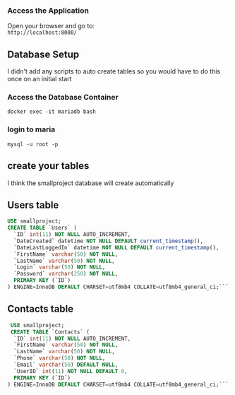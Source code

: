 ### **Access the Application**
Open your browser and go to:  
```http://localhost:8080/```

## **Database Setup**
I didn't add any scripts to auto create tables so you would have to do this once on an initial start
### **Access the Database Container**
```docker exec -it mariadb bash```
### login to maria
```mysql -u root -p```

## create your tables
I think the smallproject database will create automatically
## Users table
````sql
USE smallproject;
CREATE TABLE `Users` (
  `ID` int(11) NOT NULL AUTO_INCREMENT,
  `DateCreated` datetime NOT NULL DEFAULT current_timestamp(),
  `DateLastLoggedIn` datetime NOT NULL DEFAULT current_timestamp(),
  `FirstName` varchar(50) NOT NULL,
  `LastName` varchar(50) NOT NULL,
  `Login` varchar(50) NOT NULL,
  `Password` varchar(250) NOT NULL,
  PRIMARY KEY (`ID`)
) ENGINE=InnoDB DEFAULT CHARSET=utf8mb4 COLLATE=utf8mb4_general_ci;```
````
## Contacts table

````sql
 USE smallproject; 
 CREATE TABLE `Contacts` (
  `ID` int(11) NOT NULL AUTO_INCREMENT,
  `FirstName` varchar(50) NOT NULL,
  `LastName` varchar(50) NOT NULL,
  `Phone` varchar(50) NOT NULL,
  `Email` varchar(50) DEFAULT NULL,
  `UserID` int(11) NOT NULL DEFAULT 0,
  PRIMARY KEY (`ID`)
) ENGINE=InnoDB DEFAULT CHARSET=utf8mb4 COLLATE=utf8mb4_general_ci;```
````
